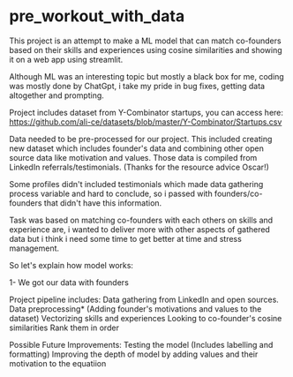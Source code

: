 # pre_workout_with_data

This project is an attempt to make a ML model that can match co-founders based on their skills and experiences using cosine similarities and showing it on a web app using streamlit.


Although ML was an interesting topic but mostly a black box for me, coding was mostly done by ChatGpt, i take my pride in bug fixes, getting data altogether and prompting.

Project includes dataset from Y-Combinator startups, you can access here:
https://github.com/ali-ce/datasets/blob/master/Y-Combinator/Startups.csv

Data needed to be pre-processed for our project. This included creating new dataset which includes founder's data and combining other open source data like motivation and values. Those data is compiled from LinkedIn referrals/testimonials. (Thanks for the resource advice Oscar!)

Some profiles didn't included testimonials which made data gathering process variable and hard to conclude, so i passed with founders/co-founders that didn't have this information.

Task was based on matching co-founders with each others on skills and experience are, i wanted to deliver more with other aspects of gathered data but i think i need some time to get better at time and stress management.

So let's explain how model works:

1- We got our data with founders




Project pipeline includes:
Data gathering from LinkedIn and open sources.
Data preprocessing* (Adding founder's motivations and values to the dataset)
Vectorizing skills and experiences
Looking to co-founder's cosine similarities
Rank them in order

Possible Future Improvements:
Testing the model (Includes labelling and formatting)
Improving the depth of model by adding values and their motivation to the equatiion

